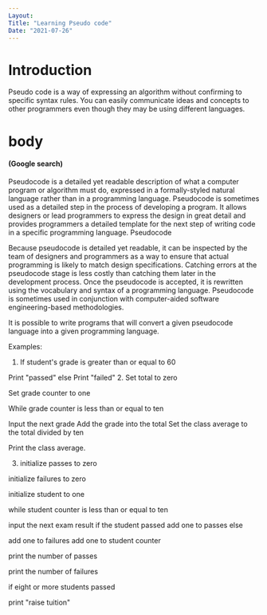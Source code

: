 ```yaml
---
Layout:
Title: "Learning Pseudo code"
Date: "2021-07-26"
---
```


# Introduction

Pseudo code is a way of expressing an algorithm without confirming to specific syntax rules. You can easily communicate ideas and concepts to other programmers even though they may be using different languages.

# body
#### (Google search)

Pseudocode is a detailed yet readable description of what a computer program or algorithm must do, expressed in a formally-styled natural language rather than in a programming language. Pseudocode is sometimes used as a detailed step in the process of developing a program. It allows designers or lead programmers to express the design in great detail and provides programmers a detailed template for the next step of writing code in a specific programming language. Pseudocode

Because pseudocode is detailed yet readable, it can be inspected by the team of designers and programmers as a way to ensure that actual programming is likely to match design specifications. Catching errors at the pseudocode stage is less costly than catching them later in the development process. Once the pseudocode is accepted, it is rewritten using the vocabulary and syntax of a programming language. Pseudocode is sometimes used in conjunction with computer-aided software engineering-based methodologies.

It is possible to write programs that will convert a given pseudocode language into a given programming language.

Examples:

1. If student's grade is greater than or equal to 60

Print "passed"
else
Print "failed"
2. Set total to zero

Set grade counter to one

While grade counter is less than or equal to ten

Input the next grade
Add the grade into the total
Set the class average to the total divided by ten

Print the class average.

3. initialize passes to zero

initialize failures to zero

initialize student to one

while student counter is less than or equal to ten

input the next exam result
if the student passed
add one to passes
else

add one to failures
add one to student counter

print the number of passes

print the number of failures

if eight or more students passed

print "raise tuition"